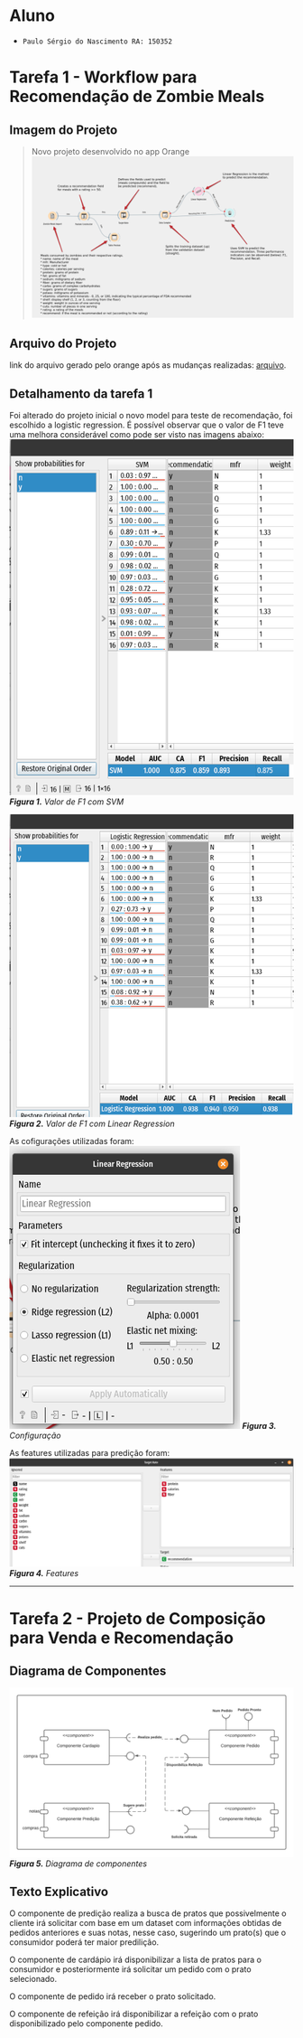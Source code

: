 # Aluno
* `Paulo Sérgio do Nascimento RA: 150352`

# Tarefa 1 - Workflow para Recomendação de Zombie Meals

## Imagem do Projeto
> Novo projeto desenvolvido no app Orange
![Workflow Orange](images/workflow.png)

## Arquivo do Projeto
link do arquivo gerado pelo orange após as mudanças realizadas: [arquivo](https://github.com/paulobazooka/component2learn/blob/master/labs/2021/01-data-flow/solucoes/PauloSergioNascimento/zombie-meals.ows).

## Detalhamento da tarefa 1
Foi alterado do projeto inicial o novo model para teste de recomendação, foi escolhido a logistic regression. É possível observar que o valor de F1 teve uma melhora considerável como pode ser visto nas imagens abaixo:
![Antigo F1](images/old_f1.png)
***Figura 1.** Valor de F1 com SVM*

![Novo F1](images/new_f1.png)
***Figura 2.** Valor de F1 com Linear Regression*

As cofigurações utilizadas foram:
![Config](images/new_config.png)
***Figura 3.** Configuração*

As features utilizadas para predição foram:
![Features](images/features.png)
***Figura 4.** Features*

---

# Tarefa 2 - Projeto de Composição para Venda e Recomendação

## Diagrama de Componentes

![Diagrama Venda](images/diagram.png)
***Figura 5.** Diagrama de componentes*

## Texto Explicativo

O componente de predição realiza a busca de pratos que possivelmente o cliente irá solicitar com base em um dataset com informações obtidas de pedidos anteriores e suas notas, nesse caso, sugerindo um prato(s) que o consumidor poderá ter maior predilição. 

O componente de cardápio irá disponibilizar a lista de pratos para o consumidor e posteriormente irá solicitar um pedido com o prato selecionado.

O componente de pedido irá receber o prato solicitado.

O componente de refeição irá disponibilizar a refeição com o prato disponibilizado pelo componente pedido.